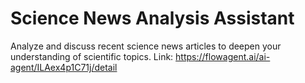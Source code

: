 # Science News Analysis Assistant

Analyze and discuss recent science news articles to deepen your understanding of scientific topics.
Link: https://flowagent.ai/ai-agent/ILAex4p1C71j/detail
